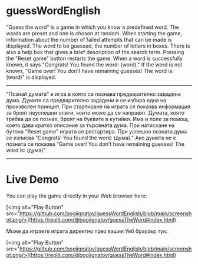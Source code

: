 # guessWordEnglish

"Guess the word" is a game in which you know a predefined word. The words are preset and one is chosen at random. When starting the game, information about the number of failed attempts that can be made is displayed. The word to be guessed, the number of letters in boxes. There is also a help box that gives a brief description of the search term. Pressing the "Reset game" button restarts the game. When a word is successfully known, it says "Congrats! You found the word: (word)." If the word is not known, "Game over! You don't have remaining guesses! The word is: (word)" is displayed.

---------------------------------------------------------------------------------------------------------------------------------------------

"Познай думата" е игра в която се познава предварително зададена дума. Думите са предварително зададени и се избира една на произволен принцип. При стартиране на играта се показва информация за броят неуспешни опити, които може да се направят. Думата, която трябва да се познае, броят на буквите в кутийки. Има и поле за помощ, което дава кратко описание за търсената дума. При натискане на бутона "Reset game" играта се рестартира. При успешно позната дума се изписва "Congrats! You found the word: (дума)." Ако думата не е позната се показва "Game over! You don't have remaining guesses! The word is: (дума)"

---------------------------------------------------------------------------------------------------------------------------------------------

# Live Demo

You can play the game directly in your Web browser here:

[<img alt="Play Button" src="https://github.com/bogiignatov/guessWordEnglish/blob/main/screenshot.png/>](https://replit.com/@bogiignatov/guessTheWord#index.html)

Може да играете играта директно през вашия Уеб браузър тук:

[<img alt="Play Button" src="https://github.com/bogiignatov/guessWordEnglish/blob/main/screenshot.png/>](https://replit.com/@bogiignatov/guessTheWord#index.html)